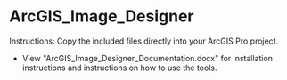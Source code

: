 # ArcGIS_Image_Designer

Instructions: Copy the included files directly into your ArcGIS Pro project.

- View "ArcGIS_Image_Designer_Documentation.docx" for installation instructions and instructions on how to use the tools.
